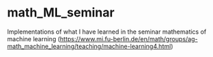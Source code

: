 # math_ML_seminar
Implementations of what I have learned in the seminar mathematics of machine learning (https://www.mi.fu-berlin.de/en/math/groups/ag-math_machine_learning/teaching/machine-learning4.html)
